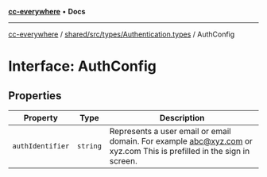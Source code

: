 [**cc-everywhere**](../../../../../index.md) • **Docs**

***

[cc-everywhere](../../../../../index.md) / [shared/src/types/Authentication.types](../index.md) / AuthConfig

# Interface: AuthConfig

## Properties

| Property | Type | Description |
| ------ | ------ | ------ |
| `authIdentifier` | `string` | Represents a user email or email domain. For example abc@xyz.com or xyz.com This is prefilled in the sign in screen. |
